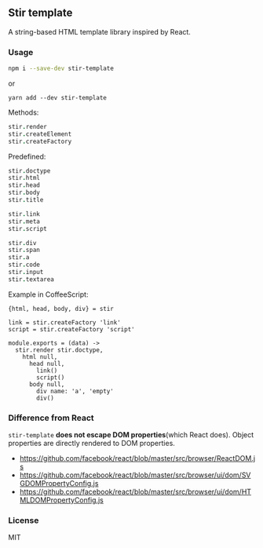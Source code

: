 
Stir template
------

A string-based HTML template library inspired by React.

### Usage

```bash
npm i --save-dev stir-template
```

or

```
yarn add --dev stir-template
```

Methods:

```coffee
stir.render
stir.createElement
stir.createFactory
```

Predefined:

```coffee
stir.doctype
stir.html
stir.head
stir.body
stir.title

stir.link
stir.meta
stir.script

stir.div
stir.span
stir.a
stir.code
stir.input
stir.textarea
```

Example in CoffeeScript:

```cirru
{html, head, body, div} = stir

link = stir.createFactory 'link'
script = stir.createFactory 'script'

module.exports = (data) ->
  stir.render stir.doctype,
    html null,
      head null,
        link()
        script()
      body null,
        div name: 'a', 'empty'
        div()
```

### Difference from React

`stir-template` **does not escape DOM properties**(which React does).
Object properties are directly rendered to DOM properties.

* https://github.com/facebook/react/blob/master/src/browser/ReactDOM.js
* https://github.com/facebook/react/blob/master/src/browser/ui/dom/SVGDOMPropertyConfig.js
* https://github.com/facebook/react/blob/master/src/browser/ui/dom/HTMLDOMPropertyConfig.js


### License

MIT
